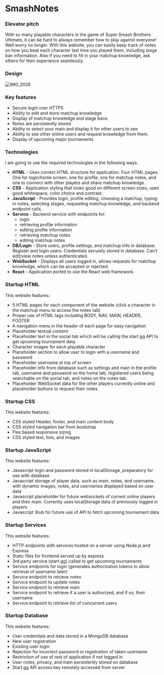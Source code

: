 # SmashNotes
### Elevator pitch

With so many playable characters in the game of Super Smash Brothers Ultimate, it can be hard to always remember how to play against everyone! Well worry no longer. With this website, you can easily keep track of notes on how you beat each character last time you played them, including stage ban information. Also if you need to fill in your matchup knowledge, ask others for their experience seamlessly.

### Design

![IMG_3026](https://github.com/davidmolgard/startup/assets/145723824/00e51592-e6aa-4c52-9b7b-c6378db7897e)


### Key features

- Secure login over HTTPS
- Ability to edit and store matchup knowledge
- Display of matchup knowledge and stage bans
- Notes are persistently stored
- Ability to select your main and display it for other users to see
- Ability to see other online users and request knowledge from them.
- Display of upcoming major tournaments

### Technologies

I am going to use the required technologies in the following ways.

- **HTML** - Uses correct HTML structure for application. Four HTML pages. One for login/home screen, one for profile, one for matchup notes, and one to connect with other players and share matchup knowledge.
- **CSS** - Application styling that looks good on different screen sizes, uses good whitespace, color choice and contrast.
- **JavaScript** - Provides login, profile editing, choosing a matchup, typing in notes, selecting stages, requesting matchup knowledge, and backend endpoint calls.
- **Service** - Backend service with endpoints for:
  - login
  - retrieving profile information
  - editing profile information
  - retrieving matchup notes
  - editing matchup notes
- **DB/Login** - Store users, profile settings, and matchup info in database. Register and login users. Credentials securely stored in database. Can't edit/view notes unless authenticated.
- **WebSocket** - Displays all users logged in, allows requests for matchup knowledge, which can be accepted or rejected.
- **React** - Application ported to use the React web framework.

### Startup HTML

This website features: 

- 5 HTML pages for each component of the website (click a character in the matchup menu to access the notes tab)
- Proper use of HTML tags including BODY, NAV, MAIN, HEADER, FOOTER
- A navigation menu in the header of each page for easy navigation
- Placeholder textual content
- Placeholder text in the social tab which will be calling the start.gg API to get upcoming tournament data
- Character images for each playable character
- Placeholder section to allow user to login with a username and password
- Placeholder username at top of screen
- Placeholder info from database such as settings and main in the profile tab, username and password on the home tab, registered users being searchable on the social tab, and notes on the notes tab.
- Placeholder WebSocket data for the other players currently online and placeholder buttons to request their notes.

### Startup CSS

This website features:

- CSS styled Header, footer, and main content body
- CSS styled navigation bar from bootstrap
- Flex based responsive sizing
- CSS styled text, lists, and images

### Startup JavaScript

This website features:

- Javascript login and password stored in localStorage, preparatory for use with database
- Javascript storage of player data, such as main, notes, and username, with dynamic images, notes, and usernames displayed based on user data
- Javascript placeholder for future websockets of current online players and their main. Currently uses localStorage data of previously logged in players
- Javascript Stub for future use of API to fetch upcoming tournament data

### Startup Services

This website features:

- HTTP endpoints with services hosted on a server using Node.js and Express
- Static files for frontend served up by express
- 3rd party service (start.gg) called to get upcoming tournaments
- Service endpoints for login (generates authorization tokens to allow retrieval of username later)
- Service endpoint to retrieve notes
- Service endpoint to update notes
- Service endpoint to retrieve main
- Service endpoint to retrieve if a user is authorized, and if so, their username
- Service endpoint to retrieve list of concurrent users

### Startup Database

This website features:

- User credentials and data stored in a MongoDB database
- New user registration
- Existing user login
- Rejection for incorrect password or registration of taken username
- Restriction of use of rest of application if not logged in
- User notes, privacy, and main persistently stored on database
- Start.gg API access key remotely accessed from server
